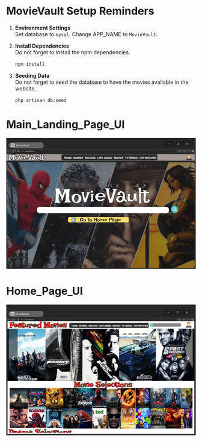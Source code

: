 # MovieVault Setup Reminders

1. **Environment Settings**
    <br>
    Set database to `mysql`. Change APP_NAME to `MovieVault`.

2. **Install Dependencies**
    <br>
    Do not forget to install the npm dependencies.

    ```bash
    npm install
    ```

3. **Seeding Data**
    <br>
    Do not forget to seed the database to have the movies available in the website.

    ```bash
    php artisan db:seed
    ```

# Main_Landing_Page_UI
<img src="https://github.com/Larkaholic/CIT18FinalProject/blob/UI_ReadMe/finalProject/img/LandingPage%20UI.png?raw=true">

# Home_Page_UI
<img src="https://github.com/Larkaholic/CIT18FinalProject/blob/UI_ReadMe/finalProject/img/Home%20Page%20UI.png?raw=true">